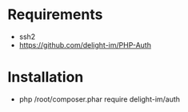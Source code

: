 # Requirements
- ssh2
- https://github.com/delight-im/PHP-Auth

# Installation
- php /root/composer.phar require delight-im/auth